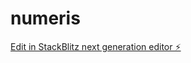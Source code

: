 # numeris

[Edit in StackBlitz next generation editor ⚡️](https://stackblitz.com/~/github.com/yasmamou/numeris)